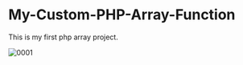# My-Custom-PHP-Array-Function
This is my first php array project.

![0001](https://user-images.githubusercontent.com/35732346/35327334-906727b4-0123-11e8-98a4-027ec6895774.PNG)
